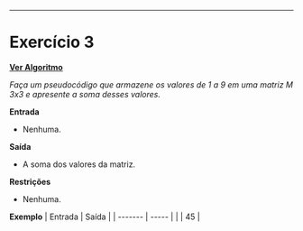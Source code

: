 ---
# Exercício 3

[**Ver Algoritmo**](Algoritmo03.md)

*Faça um pseudocódigo que armazene os valores de 1 a 9 em uma matriz M 3x3 e apresente a soma desses valores.*

**Entrada**
- Nenhuma.

**Saída**
- A soma dos valores da matriz.

**Restrições**
- Nenhuma.

**Exemplo**
| Entrada | Saída |
| ------- | ----- |
|         | 45    |
